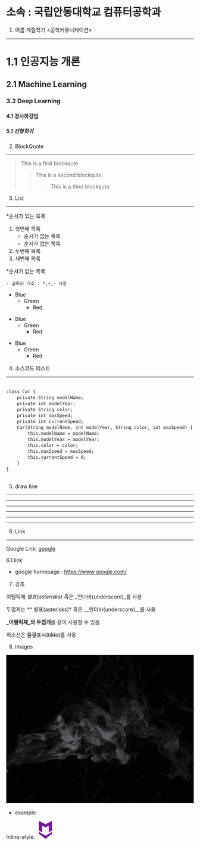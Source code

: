 소속 : 국립안동대학교 컴퓨터공학과
========================
1. 여름 계절학기 <공학커뮤니케이션>
-----------------------------------------
# 1.1 인공지능 개론
## 2.1 Machine Learning
### 3.2 Deep Learning
#### 4.1 경사하강법
##### 5.1 선형회귀

2. BlockQuote
---------------
> This is a first blockqute.
>	> This is a second blockqute.
>	>	> This is a third blockqute.

3. List
------
*순서가 있는 목록
1. 첫번째 목록 
	- 순서가 없는 목록
	- 순서가 없는 목록
1. 두번째 목록
1. 세번째 목록

*순서가 없는 목록 
   
	- 글머리 기호 : *,+,- 사용
* Blue     
	* Green     
		* Red     
+ Blue        
	+ Green       
		+ Red      
- Blue     
	- Green        
		- Red       

4. 소스코드 테스트
--------------------
<pre>
<code>
class Car {
	private String modelName;
	private int modelYear;
	private String color;
	private int maxSpeed;
	private int currentSpeed;
	Car(String modelName, int modelYear, String color, int maxSpeed) {
		this.modelName = modelName;
		this.modelYear = modelYear;
		this.color = color;
		this.maxSpeed = maxSpeed;
		this.currentSpeed = 0;
	}
}
</code>
</pre>    

5. draw line
-------------
* * *

***

*****

- - -

----------------    


6. Link
-------
Google Link: [google][googlelink]

[googlelink]: https://www.google.com/ "google"    


6.1 link

- google homepage : https://www.google.com/     


7. 강조

이텔릭체 *별표(asterisks)* 혹은 _언더바(underscore)_를 사용    

두껍게는 ** 별표(asterisks)* 혹은 __언더바(underscore)__를 사용    

**_이텔릭체_와 두껍게**를 같이 사용할 수 있음    

취소선은 ~~물결표시(tilde)~~를 사용   


8. images

![Street](그림1.jpg "Oxford")

- example

Inline-style:
![alt text](https://github.com/adam-p/markdown-here/raw/master/src/common/images/icon48.png "Logo Title Text 1")
